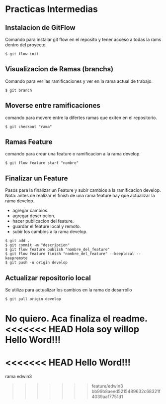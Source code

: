 # Practicas Intermedias
## Instalacion de GitFlow

Comando para instalar git flow en el reposito y tener acceso a todas la rams dentro del proyecto.

```git
$ git flow init
```

## Visualizacion de Ramas (branchs)

Comando para ver las ramificaciones y ver en la rama actual de trabajo.


```git
$ git branch
```


## Moverse entre ramificaciones

comando para movere entre la difertes ramas que exiten en el repositorio.

```git
$ git checkout "rama"
```

## Ramas Feature

comando para crear una feature o ramificacion a la rama develop.

```git
$ git flow feature start "nombre"
```

## Finalizar un Feature

Pasos para la finalizar un Feature y subir cambios a la ramificacion develop.
Nota: antes de realizar el finish de una rama feature hay que actualizar la rama develop.

* agregar cambios.
* agregar descripcion.
* hacer publicacion del feature.
* guardar el feature local y remoto. 
* subir los cambios a la rama develop. 

```git
$ git add . 
$ git commit -m "descripcion"
$ git flow feature publish "nombre_del_feature"
$ git flow feature finish "nombre_del_feature" --keeplocal --keepremote
$ git push -u origin develop
```

## Actualizar repositorio local
Se utiliza para actualizar los cambios en la rama de desarrollo

```git
$ git pull origin develop
```

No quiero.
Aca finaliza el readme.
<<<<<<< HEAD
Hola soy willop
Hello Word!!!
=======
<<<<<<< HEAD
Hello Word!!!
=======
rama edwin3
>>>>>>> feature/edwin3
>>>>>>> bb99b8aeed5215489632c68321f4039aaf7751d1
